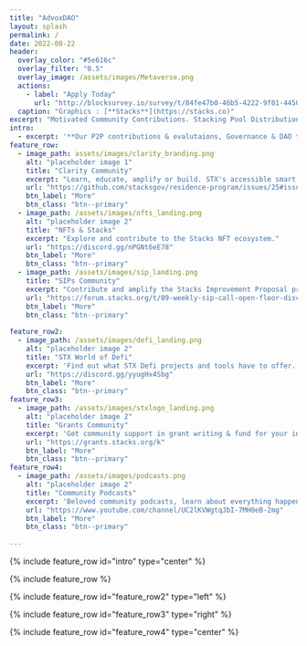 ```yaml
---
title: "AdvoxDAO"
layout: splash
permalink: /
date: 2022-08-22
header:
  overlay_color: "#5e616c"
  overlay_filter: "0.5"
  overlay_image: /assets/images/Metaverse.png
  actions:
    - label: "Apply Today"
      url: "http://blocksurvey.io/survey/t/84fe47b0-46b5-4222-9f01-445020467e5d/r/o"
  caption: "Graphics : [**Stacks**](https://stacks.co)"
excerpt: "Motivated Community Contributions. Stacking Pool Distribution. Longterm Community Power & Innovation."
intro: 
  - excerpt: '**Our P2P contributions & evalutaions, Governance & DAO tools are all built right into the official STX [discord](https://discord.gg/MFmywhcu3F)!**'
feature_row:
  - image_path: assets/images/clarity_branding.png
    alt: "placeholder image 1"
    title: "Clarity Community"
    excerpt: "Learn, educate, amplify or build. STX's accessible smart contract language."
    url: "https://github.com/stacksgov/residence-program/issues/25#issuecomment-1072339878"
    btn_label: "More"
    btn_class: "btn--primary"
  - image_path: /assets/images/nfts_landing.png
    alt: "placeholder image 2"
    title: "NFTs & Stacks"
    excerpt: "Explore and contribute to the Stacks NFT ecosystem."
    url: "https://discord.gg/nPGNt6eE78"
    btn_label: "More"
    btn_class: "btn--primary"
  - image_path: /assets/images/sip_landing.png
    title: "SIPs Community"
    excerpt: "Contribute and amplify the Stacks Improvement Proposal processes."
    url: "https://forum.stacks.org/t/09-weekly-sip-call-open-floor-discussion-sip-stacks-improvement-proposal/13610"
    btn_label: "More"
    btn_class: "btn--primary"
    
feature_row2:
  - image_path: /assets/images/defi_landing.png
    alt: "placeholder image 2"
    title: "STX World of Defi"
    excerpt: 'Find out what STX Defi projects and tools have to offer. Stacking, Farming, PoX Mining etc.'
    url: "https://discord.gg/yyugHx4Sbg"
    btn_label: "More"
    btn_class: "btn--primary"
feature_row3:
  - image_path: /assets/images/stxlogo_landing.png
    alt: "placeholder image 2"
    title: "Grants Community"
    excerpt: 'Get community support in grant writing & fund for your innovative project.'
    url: "https://grants.stacks.org/k"
    btn_label: "More"
    btn_class: "btn--primary"
feature_row4:
  - image_path: /assets/images/podcasts.png
    alt: "placeholder image 2"
    title: "Community Podcasts"
    excerpt: 'Beloved community podcasts, learn about everything happening in Stacks.'
    url: "https://www.youtube.com/channel/UC2lKVWgtqJbI-7MH0eB-2mg"
    btn_label: "More"
    btn_class: "btn--primary"
 
---
```


{% include feature_row id="intro" type="center" %}

{% include feature_row %}

{% include feature_row id="feature_row2" type="left" %}

{% include feature_row id="feature_row3" type="right" %}

{% include feature_row id="feature_row4" type="center" %}

